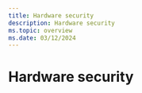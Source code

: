 ```yaml
---
title: Hardware security
description: Hardware security
ms.topic: overview
ms.date: 03/12/2024
---
```


# Hardware security

